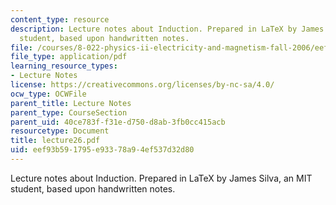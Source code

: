 ```yaml
---
content_type: resource
description: Lecture notes about Induction. Prepared in LaTeX by James Silva, an MIT
  student, based upon handwritten notes.
file: /courses/8-022-physics-ii-electricity-and-magnetism-fall-2006/eef93b591795e93378a94ef537d32d80_lecture26.pdf
file_type: application/pdf
learning_resource_types:
- Lecture Notes
license: https://creativecommons.org/licenses/by-nc-sa/4.0/
ocw_type: OCWFile
parent_title: Lecture Notes
parent_type: CourseSection
parent_uid: 40ce783f-f31e-d750-d8ab-3fb0cc415acb
resourcetype: Document
title: lecture26.pdf
uid: eef93b59-1795-e933-78a9-4ef537d32d80
---
```

Lecture notes about Induction. Prepared in LaTeX by James Silva, an MIT student, based upon handwritten notes.